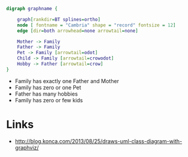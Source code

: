 ```dot
digraph graphname {

    graph[rankdir=BT splines=ortho]
    node [ fontname = "Cambria" shape = "record" fontsize = 12]
    edge [dir=both arrowhead=none arrowtail=none]

    Mother -> Family
    Father -> Family
    Pet -> Family [arrowtail=odot]
    Child -> Family [arrowtail=crowodot]
    Hobby -> Father [arrowtail=crow]
}
```

- Family has exactly one Father and Mother
- Family has zero or one Pet
- Father has many hobbies
- Family has zero or few kids

# Links 

- http://blog.konca.com/2013/08/25/draws-uml-class-diagram-with-graphviz/